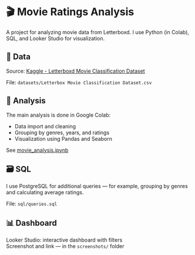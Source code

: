 # 🎬 Movie Ratings Analysis

A project for analyzing movie data from Letterboxd. I use Python (in Colab), SQL, and Looker Studio for visualization.

## 📂 Data

Source: [Kaggle - Letterboxd Movie Classification Dataset](https://www.kaggle.com/datasets/sahilislam007/letterbox-movie-classification-dataset)

File: `datasets/Letterbox Movie Classification Dataset.csv`

## 📓 Analysis

The main analysis is done in Google Colab:

- Data import and cleaning
- Grouping by genres, years, and ratings
- Visualization using Pandas and Seaborn

See [movie_analysis.ipynb](notebook/movie_analysis.ipynb)

## 🗃 SQL

I use PostgreSQL for additional queries — for example, grouping by genres and calculating average ratings.

File: `sql/queries.sql`

## 📊 Dashboard

Looker Studio: interactive dashboard with filters  
Screenshot and link — in the `screenshots/` folder
